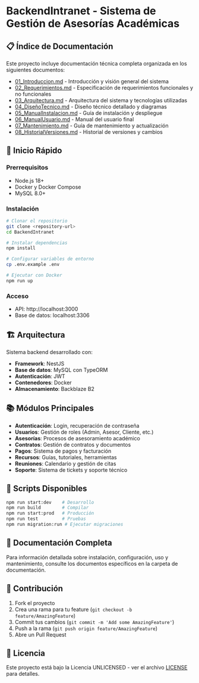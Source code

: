 # BackendIntranet - Sistema de Gestión de Asesorías Académicas

## 📋 Índice de Documentación

Este proyecto incluye documentación técnica completa organizada en los siguientes documentos:

- [01_Introduccion.md](./01_Introduccion.md) - Introducción y visión general del sistema
- [02_Requerimientos.md](./02_Requerimientos.md) - Especificación de requerimientos funcionales y no funcionales
- [03_Arquitectura.md](./03_Arquitectura.md) - Arquitectura del sistema y tecnologías utilizadas
- [04_DiseñoTecnico.md](./04_DiseñoTecnico.md) - Diseño técnico detallado y diagramas
- [05_ManualInstalacion.md](./05_ManualInstalacion.md) - Guía de instalación y despliegue
- [06_ManualUsuario.md](./06_ManualUsuario.md) - Manual del usuario final
- [07_Mantenimiento.md](./07_Mantenimiento.md) - Guía de mantenimiento y actualización
- [08_HistorialVersiones.md](./08_HistorialVersiones.md) - Historial de versiones y cambios

## 🚀 Inicio Rápido

### Prerrequisitos
- Node.js 18+
- Docker y Docker Compose
- MySQL 8.0+

### Instalación
```bash
# Clonar el repositorio
git clone <repository-url>
cd BackendIntranet

# Instalar dependencias
npm install

# Configurar variables de entorno
cp .env.example .env

# Ejecutar con Docker
npm run up
```

### Acceso
- API: http://localhost:3000
- Base de datos: localhost:3306

## 🏗️ Arquitectura

Sistema backend desarrollado con:
- **Framework**: NestJS
- **Base de datos**: MySQL con TypeORM
- **Autenticación**: JWT
- **Contenedores**: Docker
- **Almacenamiento**: Backblaze B2

## 📚 Módulos Principales

- **Autenticación**: Login, recuperación de contraseña
- **Usuarios**: Gestión de roles (Admin, Asesor, Cliente, etc.)
- **Asesorías**: Procesos de asesoramiento académico
- **Contratos**: Gestión de contratos y documentos
- **Pagos**: Sistema de pagos y facturación
- **Recursos**: Guías, tutoriales, herramientas
- **Reuniones**: Calendario y gestión de citas
- **Soporte**: Sistema de tickets y soporte técnico

## 🔧 Scripts Disponibles

```bash
npm run start:dev    # Desarrollo
npm run build        # Compilar
npm run start:prod   # Producción
npm run test         # Pruebas
npm run migration:run # Ejecutar migraciones
```

## 📖 Documentación Completa

Para información detallada sobre instalación, configuración, uso y mantenimiento, consulte los documentos específicos en la carpeta de documentación.

## 👥 Contribución

1. Fork el proyecto
2. Crea una rama para tu feature (`git checkout -b feature/AmazingFeature`)
3. Commit tus cambios (`git commit -m 'Add some AmazingFeature'`)
4. Push a la rama (`git push origin feature/AmazingFeature`)
5. Abre un Pull Request

## 📄 Licencia

Este proyecto está bajo la Licencia UNLICENSED - ver el archivo [LICENSE](LICENSE) para detalles.